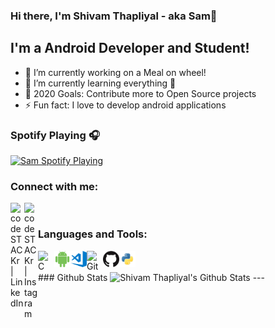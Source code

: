 ### Hi there, I'm Shivam Thapliyal - aka Sam👋

## I'm a Android Developer and Student!

- 🔭 I’m currently working on a Meal on wheel!
- 🌱 I’m currently learning everything 🤣
- 🥅 2020 Goals: Contribute more to Open Source projects
- ⚡ Fun fact: I love to develop android applications

### Spotify Playing 🎧
[<img src="https://now-playing-codestackr.vercel.app/api/spotify-playing" alt=" Sam 
Spotify Playing" width="350" />](https://open.spotify.com/album/0UywfDKYlyiu1b38DRrzYD)

### Connect with me:

[<img align="left" alt="codeSTACKr | LinkedIn" width="22px" src="https://cdn.jsdelivr.net/npm/simple-icons@v3/icons/linkedin.svg" />][linkedin]
[<img align="left" alt="codeSTACKr | Instagram" width="22px" src="https://cdn.jsdelivr.net/npm/simple-icons@v3/icons/instagram.svg" />][instagram]

<br />

### Languages and Tools:
<img align="left" alt="C" width="26px" src="https://img.icons8.com/color/48/000000/c-programming.png" />

<img align="left" alt="Android" width="26px" src="https://raw.githubusercontent.com/github/explore/80688e429a7d4ef2fca1e82350fe8e3517d3494d/topics/android/android.png" />

<img align="left" alt="Visual Studio Code" width="26px" src="https://raw.githubusercontent.com/github/explore/80688e429a7d4ef2fca1e82350fe8e3517d3494d/topics/visual-studio-code/visual-studio-code.png" />

<img align="left" alt="Git" width="26px" src="https://img.icons8.com/color/48/000000/git.png" />

<img align="left" alt="GitHub" width="26px" src="https://raw.githubusercontent.com/github/explore/78df643247d429f6cc873026c0622819ad797942/topics/github/github.png" />


<img align="left" alt="Python" width="26px" src="https://raw.githubusercontent.com/github/explore/80688e429a7d4ef2fca1e82350fe8e3517d3494d/topics/python/python.png">


<br />
<br />
### Github Stats

<img alt="Shivam Thapliyal's Github Stats" src="https://github-readme-stats.vercel.app/api?username=Shivam-Thapliyal&show_icons=true&count_private=true" />
---
 
[instagram]: https://www.instagram.com/i.m.thapliyal/?hl=en
[linkedin]: https://www.linkedin.com/in/shivam-thapliyal/


